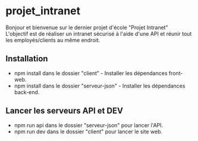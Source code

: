 # projet_intranet

Bonjour et bienvenue sur le dernier projet d'école "Projet Intranet" <br>
L'objectif est de réaliser un intranet sécurisé à l'aide d'une API et réunir tout les employés/clients au même endroit.

## Installation
- npm install dans le dossier "client" - Installer les dépendances front-web.
- npm install dans le dossier "serveur-json" - Installer les dépendances back-end.

## Lancer les serveurs API et DEV
- npm run api dans le dossier "serveur-json" pour lancer l'API.
- npm run dev dans le dossier "client" pour lancer le site web.

